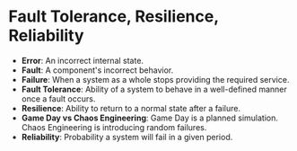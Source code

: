 # Fault Tolerance, Resilience, Reliability
-   **Error**: An incorrect internal state.
-   **Fault**: A component's incorrect behavior.
-   **Failure**: When a system as a whole stops providing the required service.
-   **Fault Tolerance**: Ability of a system to behave in a well-defined manner once a fault occurs.
-   **Resilience**: Ability to return to a normal state after a failure.
-   **Game Day vs Chaos Engineering**: Game Day is a planned simulation. Chaos Engineering is introducing random failures.
-   **Reliability**: Probability a system will fail in a given period.